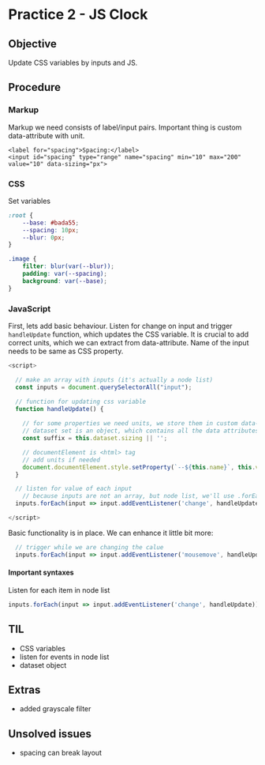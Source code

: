# Practice 2 - JS Clock

## Objective
Update CSS variables by inputs and JS.

## Procedure

### Markup
Markup we need consists of label/input pairs. Important thing is custom data-attribute with unit.

```
<label for="spacing">Spacing:</label>
<input id="spacing" type="range" name="spacing" min="10" max="200" value="10" data-sizing="px">
```

### CSS
Set variables

``` css
:root {
    --base: #bada55;
    --spacing: 10px;
    --blur: 0px;
}

.image {
    filter: blur(var(--blur));
    padding: var(--spacing);
    background: var(--base);
}
```

### JavaScript
First, lets add basic behaviour. Listen for change on input and trigger `handleUpdate` function, which updates the CSS variable. It is crucial to add correct units, which we can extract from data-attribute. Name of the input needs to be same as CSS property.

``` js
<script>

  // make an array with inputs (it's actually a node list)
  const inputs = document.querySelectorAll("input");

  // function for updating css variable
  function handleUpdate() {
    
    // for some properties we need units, we store them in custom data-attribute
    // dataset set is an object, which contains all the data attributes from that specific element - it is easier way, how to extract data-attribute :)
    const suffix = this.dataset.sizing || '';

    // documentElement is <html> tag
    // add units if needed
    document.documentElement.style.setProperty(`--${this.name}`, this.value + suffix);
  }

  // listen for value of each input
    // because inputs are not an array, but node list, we'll use .forEach method to loop through it
  inputs.forEach(input => input.addEventListener('change', handleUpdate));

</script>
```

Basic functionality is in place. We can enhance it little bit more:
``` js
  // trigger while we are changing the calue
  inputs.forEach(input => input.addEventListener('mousemove', handleUpdate));

```

#### Important syntaxes
Listen for each item in node list
``` js
inputs.forEach(input => input.addEventListener('change', handleUpdate));
```

## TIL
- CSS variables
- listen for events in node list
- dataset object

## Extras
- added grayscale filter

## Unsolved issues
- spacing can break layout
